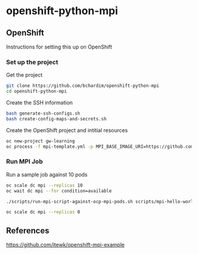 # openshift-python-mpi

## OpenShift
Instructions for setting this up on OpenShift

### Set up the project

Get the project
```bash
git clone https://github.com/bchardim/openshift-python-mpi
cd openshift-python-mpi
```
Create the SSH information
```bash
bash generate-ssh-configs.sh
bash create-config-maps-and-secrets.sh
```
Create the OpenShift project and intitial resources
```bash
oc new-project gw-learning
oc process -f mpi-template.yml -p MPI_BASE_IMAGE_URI=https://github.com/bchardim/openshift-python-mpi | oc create -f -
```

### Run MPI Job

Run a sample job against 10 pods
```bash
oc scale dc mpi --replicas 10
oc wait dc mpi --for condition=available

./scripts/run-mpi-script-against-ocp-mpi-pods.sh scripts/mpi-hello-world.py

oc scale dc mpi --replicas 0
```


## References
https://github.com/itewk/openshift-mpi-example


